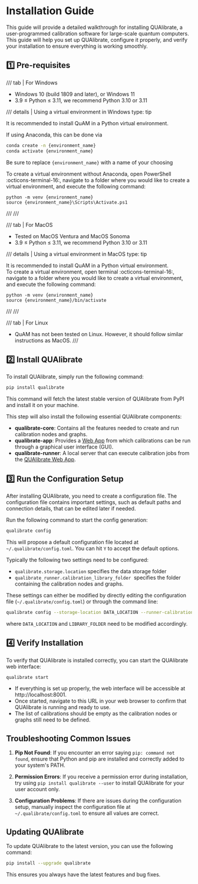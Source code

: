 # Installation Guide

This guide will provide a detailed walkthrough for installing QUAlibrate, a user-programmed calibration software for large-scale quantum computers. This guide will help you set up QUAlibrate, configure it properly, and verify your installation to ensure everything is working smoothly.

## :one: Pre-requisites

/// tab | For Windows

- Windows 10 (build 1809 and later), or Windows 11
- 3.9 ≤ Python ≤ 3.11, we recommend Python 3.10 or 3.11

/// details | Using a virtual environment in Windows
type: tip

It is recommended to install QuAM in a Python virtual environment.

If using Anaconda, this can be done via

```bash
conda create -n {environment_name}
conda activate {environment_name}
```

Be sure to replace `{environment_name}` with a name of your choosing

To create a virtual environment without Anaconda, open PowerShell :octicons-terminal-16:, navigate to
a folder where you would like to create a virtual environment, and execute the
following command:

```
python -m venv {environment_name}
source {environment_name}\Scripts\Activate.ps1
```

///
///

/// tab | For MacOS

- Tested on MacOS Ventura and MacOS Sonoma
- 3.9 ≤ Python ≤ 3.11, we recommend Python 3.10 or 3.11

/// details | Using a virtual environment in MacOS
type: tip

It is recommended to install QuAM in a Python virtual environment.  
To create a virtual environment, open terminal :octicons-terminal-16:, navigate to a folder where you would like to create a virtual environment, and execute the following command:

```
python -m venv {environment_name}
source {environment_name}/bin/activate
```

///
///

/// tab | For Linux

- QuAM has not been tested on Linux. However, it should follow similar instructions as MacOS.
  ///

## :two: Install QUAlibrate

To install QUAlibrate, simply run the following command:

```bash
pip install qualibrate
```

This command will fetch the latest stable version of QUAlibrate from PyPI and install it on your machine.

This step will also install the following essential QUAlibrate components:

- **qualibrate-core**: Contains all the features needed to create and run calibration nodes and graphs.
- **qualibrate-app**: Provides a [Web App](web_app.md) from which calibrations can be run through a graphical user interface (GUI).
- **qualibrate-runner**: A local server that can execute calibration jobs from the [QUAlibrate Web App](web_app.md).

## :three: Run the Configuration Setup

After installing QUAlibrate, you need to create a configuration file. The configuration file contains important settings, such as default paths and connection details, that can be edited later if needed.

Run the following command to start the config generation:

```bash
qualibrate config
```

This will propose a default configuration file located at `~/.qualibrate/config.toml`. You can hit `Y` to accept the default options.

Typically the following two settings need to be configured:

- `qualibrate.storage.location` specifies the data storage folder
- `qualibrate_runner.calibration_library_folder`  specifies the folder containing the calibration nodes and graphs.

These settings can either be modified by directly editing the configuration file (`~/.qualibrate/config.toml`) or through the command line:

```bash
qualibrate config --storage-location DATA_LOCATION --runner-calibration-library-folder LIBRARY_FOLDER
```

where `DATA_LOCATION` and `LIBRARY_FOLDER` need to be modified accordingly.

## :four: Verify Installation

To verify that QUAlibrate is installed correctly, you can start the QUAlibrate web interface:

```bash
qualibrate start
```

- If everything is set up properly, the web interface will be accessible at http\://localhost:8001.
- Once started, navigate to this URL in your web browser to confirm that QUAlibrate is running and ready to use.
- The list of calibrations should be empty as the calibration nodes or graphs still need to be defined.

## Troubleshooting Common Issues

1. **Pip Not Found**: If you encounter an error saying `pip: command not found`, ensure that Python and pip are installed and correctly added to your system's PATH.

2. **Permission Errors**: If you receive a permission error during installation, try using `pip install qualibrate --user` to install QUAlibrate for your user account only.

3. **Configuration Problems**: If there are issues during the configuration setup, manually inspect the configuration file at `~/.qualibrate/config.toml` to ensure all values are correct.

## Updating QUAlibrate

To update QUAlibrate to the latest version, you can use the following command:

```bash
pip install --upgrade qualibrate
```

This ensures you always have the latest features and bug fixes.
